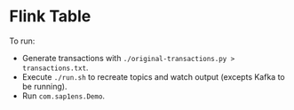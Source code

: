 # Flink Table

To run:

- Generate transactions with `./original-transactions.py > transactions.txt`.
- Execute `./run.sh` to recreate topics and watch output (excepts Kafka to be running).
- Run `com.sap1ens.Demo`.
